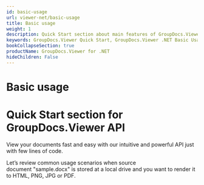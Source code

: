 ```yaml
---
id: basic-usage
url: viewer-net/basic-usage
title: Basic usage
weight: 1
description: Quick Start section about main features of GroupDocs.Viewer API, describes how to view documents with just couple lines of code. 
keywords: GroupDocs.Viewer Quick Start, GroupDocs.Viewer .NET Basic Usage, GroupDocs.Viewer Quick Start C#, GroupDocs.Viewer Get Started
bookCollapseSection: true
productName: GroupDocs.Viewer for .NET
hideChildren: False
---
```


# Basic usage

# Quick Start section for GroupDocs.Viewer API

View your documents fast and easy with our intuitive and powerful API just with few lines of code.

Let’s review common usage scenarios when source document "sample.docx" is stored at a local drive and you want to render it to HTML, PNG, JPG or PDF.

